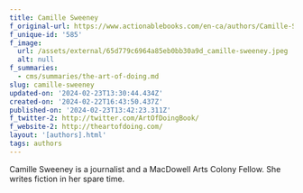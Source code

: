 ```yaml
---
title: Camille Sweeney
f_original-url: https://www.actionablebooks.com/en-ca/authors/Camille-Sweeney/
f_unique-id: '585'
f_image:
  url: /assets/external/65d779c6964a85eb0bb30a9d_camille-sweeney.jpeg
  alt: null
f_summaries:
  - cms/summaries/the-art-of-doing.md
slug: camille-sweeney
updated-on: '2024-02-23T13:30:44.434Z'
created-on: '2024-02-22T16:43:50.437Z'
published-on: '2024-02-23T13:42:23.311Z'
f_twitter-2: http://twitter.com/ArtOfDoingBook‎/
f_website-2: http://theartofdoing.com/
layout: '[authors].html'
tags: authors
---
```


Camille Sweeney is a journalist and a MacDowell Arts Colony Fellow. She writes fiction in her spare time.
